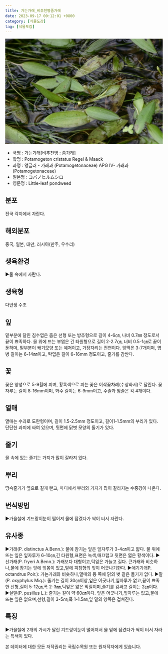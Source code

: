 ```yaml
---
title: 가는가래_비추천명좀가래
date: 2023-09-17 00:12:01 +0800
category: [식물도감]
tag: [식물도감]
---
```




![가는가래[비추천명 : 좀가래]](/assets/img/fileUpload/plants/basic/Potamogetonaceae/Potamogeton/12211/12211_20140430101246813file1_th2.jpg)
- 국명 : 가는가래[비추천명 : 좀가래]
- 학명 : Potamogeton cristatus Regel & Maack
- 과명 : 앵글러 - 가래과 (Potamogetonaceae) APG Ⅳ- 가래과 (Potamogetonaceae)
- 일본명 : コバノヒルムシロ
- 영문명 : Little-leaf pondweed


## 분포
전국 각지에서 자란다.
## 해외분포
중국, 일본, 대만, 러시아(만주, 우수리)
## 생육환경
▶물 속에서 자란다.
## 생육형
다년생 수초
## 잎
밑부분에 달린 침수엽은 좁은 선형 또는 방추형으로 길이 4-6㎝, 나비 0.7㎜ 정도로서 끝이 뾰족하다. 물 위에 뜨는 부엽은 긴 타원형으로 길이 2-2.7㎝, 너비 0.5-1㎝로 끝이 둔하며, 밑부분이 쐐기모양 또는 예저이고, 가장자리는 전연이다. 잎맥은 3-7개이며, 엽병 길이는 6-14㎜이고, 탁엽은 길이 6-16mm 정도이고, 줄기를 감싼다.
## 꽃
꽃은 양성으로 5-9월에 피며, 황록색으로 피는 꽃은 이삭꽃차례(수상화서)로 달린다. 꽃자루는 길이 8-16mm이며, 화수 길이는 6-9mm이고, 수술과 암술은 각 4개이다.
## 열매
열매는 수과로 도란형이며, 길이 1.5-2.5mm 정도이고, 길이1-1.5mm의 부리가 있다. 단단한 과피에 싸여 있으며, 뒷면에 닭볏 모양의 돌기가 있다.
## 줄기
물 속에 있는 줄기는 가지가 많이 갈라져 있다.
## 뿌리
땅속줄기가 옆으로 길게 뻗고, 마디에서 뿌리와 가지가 많이 갈라지는 수중경이 나온다.
## 번식방법
▶가을철에 겨드랑이눈이 떨어져 물에 잠겼다가 싹이 터서 자란다.
## 유사종
▶가래(P. distinctus A.Benn.): 물에 잠기는 잎은 잎자루가 3-4㎝이고 얇다. 물 위에 뜨는 잎은 잎자루가 6-10㎝,긴 타원형,표면은 녹색,매끄럽고 뒷면은 엷은 황색이다. 
▶선가래(P. fryeri A.Benn.): 가래보다 대형이고,턱잎은 가늘고 길다. 큰가래와 비슷하나,물에 잠기는 잎에 잎몸이 있고,밑에 피침형의 잎이 어긋나기한다.
▶애기가래P. octandrus Poir.): 가는가래와 비슷하나,열매의 등 쪽에 닭의 볏 같은 돌기가 없다. 
▶말(P. oxyphylus Miq.): 줄기는 길이 30㎝이상,잎은 어긋나기,잎자루가 없고,끝이 뾰족한 선형,길이 5-12㎝,폭 2-3㎜,턱잎은 얇은 막질이며,줄기를 감싸고 길이는 2㎝이다. 
▶실말(P. pusillus L.): 줄기는 길이 약 60㎝이다. 잎은 어긋나기,잎자루는 없고,물에 뜨는 잎은 없으며,선형,길이 3-5㎝,폭 1-1.5㎜,잎 밑의 양쪽은 겹쳐진다.
## 특징
▶가을철에 2개의 가시가 달린 겨드랑이눈이 떨어져서 물 밑에 잠겼다가 싹이 터서 자라는 특색이 있다.






본 데이터에 대한 모든 저작권리는 국립수목원 또는 원저작자에게 있습니다.

